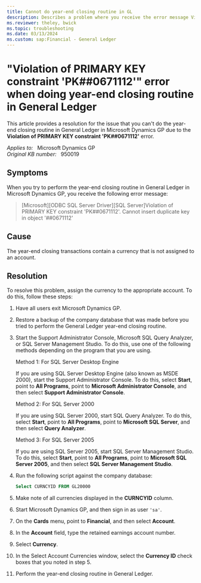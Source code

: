 ```yaml
---
title: Cannot do year-end closing routine in GL
description: Describes a problem where you receive the error message Violation of PRIMARY KEY constraint PK##0671112. Provides a resolution.
ms.reviewer: theley, bwick
ms.topic: troubleshooting
ms.date: 03/13/2024
ms.custom: sap:Financial - General Ledger
---
```

# "Violation of PRIMARY KEY constraint 'PK##0671112'" error when doing year-end closing routine in General Ledger

This article provides a resolution for the issue that you can't do the year-end closing routine in General Ledger in Microsoft Dynamics GP due to the **Violation of PRIMARY KEY constraint 'PK##0671112'** error.

_Applies to:_ &nbsp; Microsoft Dynamics GP  
_Original KB number:_ &nbsp; 950019

## Symptoms

When you try to perform the year-end closing routine in General Ledger in Microsoft Dynamics GP, you receive the following error message:

> [Microsoft][ODBC SQL Server Driver][SQL Server]Violation of PRIMARY KEY constraint 'PK##0671112'. Cannot insert duplicate key in object '##0671112'

## Cause

The year-end closing transactions contain a currency that is not assigned to an account.

## Resolution

To resolve this problem, assign the currency to the appropriate account. To do this, follow these steps:

1. Have all users exit Microsoft Dynamics GP.
2. Restore a backup of the company database that was made before you tried to perform the General Ledger year-end closing routine.

3. Start the Support Administrator Console, Microsoft SQL Query Analyzer, or SQL Server Management Studio. To do this, use one of the following methods depending on the program that you are using.

    Method 1: For SQL Server Desktop Engine

    If you are using SQL Server Desktop Engine (also known as MSDE 2000), start the Support Administrator Console. To do this, select **Start**, point to **All Programs**, point to **Microsoft Administrator Console**, and then select **Support Administrator Console**.

    Method 2: For SQL Server 2000

    If you are using SQL Server 2000, start SQL Query Analyzer. To do this, select **Start**, point to **All Programs**, point to **Microsoft SQL Server**, and then select **Query Analyzer**.

    Method 3: For SQL Server 2005

    If you are using SQL Server 2005, start SQL Server Management Studio. To do this, select **Start**, point to **All Programs**, point to **Microsoft SQL Server 2005**, and then select **SQL Server Management Studio**.

4. Run the following script against the company database:

    ```sql
    Select CURNCYID FROM GL20000
    ```

5. Make note of all currencies displayed in the **CURNCYID** column.
6. Start Microsoft Dynamics GP, and then sign in as user `'sa'`.

7. On the **Cards** menu, point to **Financial**, and then select **Account**.
8. In the **Account** field, type the retained earnings account number.

9. Select **Currency**.
10. In the Select Account Currencies window, select the **Currency ID** check boxes that you noted in step 5.
11. Perform the year-end closing routine in General Ledger.
